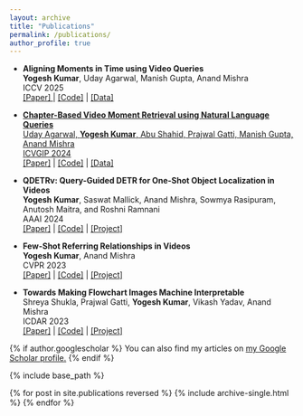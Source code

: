 ```yaml
---
layout: archive
title: "Publications"
permalink: /publications/
author_profile: true
---
```


* <strong>Aligning Moments in Time using Video Queries</strong> <br>
  <strong>Yogesh Kumar</strong>, Uday Agarwal, Manish Gupta, Anand Mishra<br>
  ICCV 2025 <br>
<a href="https://github.com/vl2g/MATR/blob/main/assets/kumar_iccv25.pdf">[Paper] </a> | <a href="https://github.com/vl2g/MATR.git">[Code]</a> | <a href="https://github.com/vl2g/MATR/tree/main/sportsmoments">[Data] <br>

* <strong>Chapter-Based Video Moment Retrieval using Natural Language Queries</strong> <br>
  Uday Agarwal,  <strong>Yogesh Kumar</strong>,  Abu Shahid, Prajwal Gatti, Manish Gupta, Anand Mishra <br>
  ICVGIP 2024 <br>
  <a href="https://drive.google.com/file/d/143odnhV4CljwX8Y8hZAPThkLbEVJtEdv/view?usp=sharing">[Paper]</a> | <a href="https://github.com/vl2g/ChapVidMR">[Code]</a> | <a href="https://github.com/vl2g/ChapVidMR/tree/main/data">[Data]</a> <br>
  
* <strong>QDETRv: Query-Guided DETR for One-Shot Object Localization in Videos</strong> <br>
  <strong>Yogesh Kumar</strong>, Saswat Mallick, Anand Mishra, Sowmya Rasipuram, Anutosh Maitra, and Roshni Ramnani <br>
  AAAI 2024 <br>
  <a href="https://ojs.aaai.org/index.php/AAAI/article/view/28063">[Paper]</a> | <a href="https://github.com/yogesh-iitj/QDETRV">[Code]</a> | <a href="https://yogesh-iitj.github.io/QDETRV/">[Project]</a> <br>

* <strong>Few-Shot Referring Relationships in Videos</strong> <br>
   <strong>Yogesh Kumar</strong>, Anand Mishra <br>
  CVPR 2023 <br>
  <a href="https://openaccess.thecvf.com/content/CVPR2023/papers/Kumar_Few-Shot_Referring_Relationships_in_Videos_CVPR_2023_paper.pdf">[Paper]</a> | <a href="https://vl2g.github.io/projects/refRelations/">[Code]</a> | <a href="https://vl2g.github.io/projects/refRelations/">[Project]</a> <br>

* <strong>Towards Making Flowchart Images Machine Interpretable</strong> <br>
  Shreya Shukla, Prajwal Gatti, <strong>Yogesh Kumar</strong>, Vikash Yadav, Anand Mishra <br>
  ICDAR 2023 <br>
  <a href="https://vl2g.github.io/projects/floco/docs/FLOCO-ICDAR2023.pdf">[Paper]</a> | <a href="https://github.com/vl2g/floco">[Code]</a> | <a href="https://vl2g.github.io/projects/floco/">[Project]</a> <br>


{% if author.googlescholar %}
  You can also find my articles on <u><a href="{{author.googlescholar}}">my Google Scholar profile</a>.</u>
{% endif %}

{% include base_path %}

{% for post in site.publications reversed %}
  {% include archive-single.html %}
{% endfor %}
